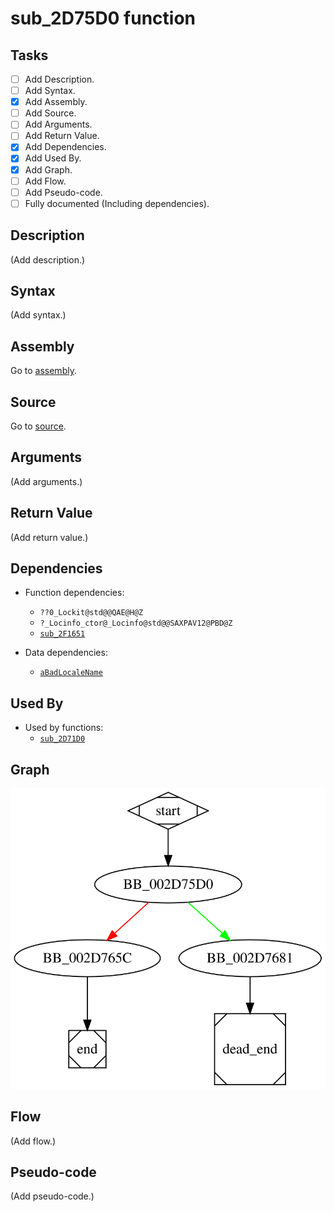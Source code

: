 # sub_2D75D0 function

## Tasks

- [ ] Add Description.
- [ ] Add Syntax.
- [X] Add Assembly.
- [ ] Add Source.
- [ ] Add Arguments.
- [ ] Add Return Value.
- [X] Add Dependencies.
- [X] Add Used By.
- [X] Add Graph.
- [ ] Add Flow.
- [ ] Add Pseudo-code.
- [ ] Fully documented (Including dependencies).

## Description

(Add description.)

## Syntax

(Add syntax.)

## Assembly

Go to [assembly](../asm/sub_2D75D0.asm).

## Source

Go to [source](../cc/sub_2D75D0.cc).

## Arguments

(Add arguments.)

## Return Value

(Add return value.)

## Dependencies

* Function dependencies:
  * `??0_Lockit@std@@QAE@H@Z`
  * `?_Locinfo_ctor@_Locinfo@std@@SAXPAV12@PBD@Z`
  * [`sub_2F1651`](sub_2F1651.md)

* Data dependencies:
  * [`aBadLocaleName`](aBadLocaleName.md)


## Used By

* Used by functions:
  * [`sub_2D71D0`](sub_2D71D0.md)

## Graph

![sub_2D75D0 Graph](../svg/sub_2D75D0.svg "sub_2D75D0 Graph")

## Flow

(Add flow.)

## Pseudo-code

(Add pseudo-code.)


